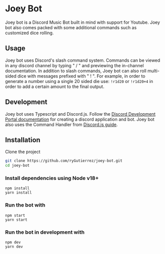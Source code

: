 # Joey Bot
Joey bot is a Discord Music Bot built in mind with support for Youtube. Joey bot also comes packed with some additional commands such as customized dice rolling.

## Usage
Joey bot uses Discord's slash command system. Commands can be viewed in any discord channel by typing " / " and previewing the in-channel documentation. In addition to slash commands, Joey bot can also roll multi-sided dice with messages prefixed with " ! ". For example, in order to generate a number using a single 20 sided die use: `!r1d20` or `!r1d20+4` in order to add a certain amount to the final output.

## Development
Joey bot uses Typescript and Discord.js. Follow the [Discord Development Portal documentation](https://discord.com/developers/docs/intro) for creating a discord application and bot. Joey bot also uses the Command Handler from [Discord.js guide](https://discordjs.guide/).

## Installation
Clone the project
```bash
git clone https://github.com/ryGutierrez/joey-bot.git
cd joey-bot
```
### Install dependencies using Node v18+
```
npm install
yarn install
```

### Run the bot with 
```
npm start
yarn start
```

### Run the bot in development with
```
npm dev
yarn dev
```

